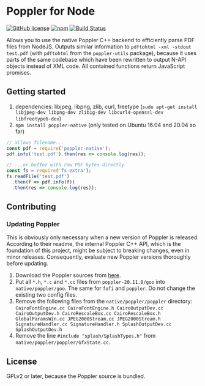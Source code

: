 # Poppler for Node

[![GitHub license](https://img.shields.io/github/license/sigalor/poppler-native)](https://github.com/sigalor/poppler-native/blob/master/LICENSE) [![npm](https://img.shields.io/npm/v/poppler-native)](https://www.npmjs.com/package/poppler-native) [![Build Status](https://travis-ci.com/sigalor/poppler-native.svg?branch=master)](https://travis-ci.com/sigalor/poppler-native)

Allows you to use the native Poppler C++ backend to efficiently parse PDF files from NodeJS. Outputs similar information to `pdftohtml -xml -stdout test.pdf` (with `pdftohtml` from the `poppler-utils` package), because it uses parts of the same codebase which have been rewritten to output N-API objects instead of XML code. All contained functions return JavaScript promises.

## Getting started

1. dependencies: libjpeg, libpng, zlib, curl, freetype (`sudo apt-get install libjpeg-dev libpng-dev zlib1g-dev libcurl4-openssl-dev libfreetype6-dev`)
2. `npm install poppler-native` (only tested on Ubuntu 16.04 and 20.04 so far)

```javascript
// allows filename...
const pdf = require('poppler-native');
pdf.info('test.pdf').then(res => console.log(res));

// ...or buffer with raw PDF bytes directly
const fs = require('fs-extra');
fs.readFile('test.pdf')
  .then(f => pdf.info(f))
  .then(res => console.log(res));
```

## Contributing

### Updating Poppler

This is obviously only necessary when a new version of Poppler is released. According to their readme, the internal Poppler C++ API, which is the foundation of this project, might be subject to breaking changes, even in minor releases. Consequently, evaluate new Poppler versions thoroughly before updating.

1. Download the Poppler sources from [here](https://poppler.freedesktop.org/releases.html).
2. Put all `*.h`, `*.c` and `*.cc` files from `poppler-20.11.0/goo` into `native/poppler/goo`. The same for `fofi` and `poppler`. Do not change the existing two config files.
3. Remove the following files from the `native/poppler/poppler` directory: `CairoFontEngine.cc CairoFontEngine.h CairoOutputDev.cc CairoOutputDev.h CairoRescaleBox.cc CairoRescaleBox.h GlobalParamsWin.cc JPEG2000Stream.cc JPEG2000Stream.h SignatureHandler.cc SignatureHandler.h SplashOutputDev.cc SplashOutputDev.h`
4. Remove the line `#include "splash/SplashTypes.h"` from `native/poppler/poppler/GfxState.cc`.

## License

GPLv2 or later, because the Poppler source is bundled.
